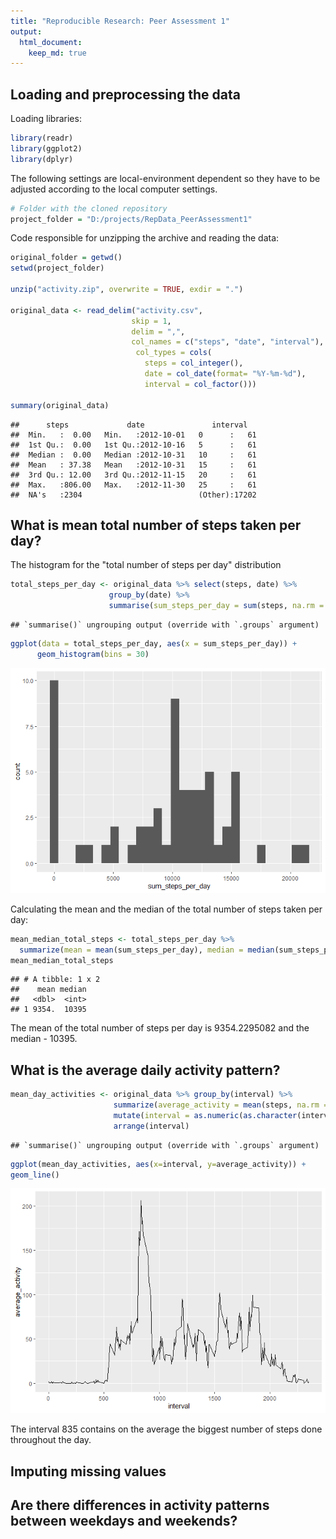 ```yaml
---
title: "Reproducible Research: Peer Assessment 1"
output: 
  html_document:
    keep_md: true
---
```



## Loading and preprocessing the data

Loading libraries:


```r
library(readr)
library(ggplot2)
library(dplyr)
```

The following settings are local-environment dependent so they have to be 
adjusted according to the local computer settings.


```r
# Folder with the cloned repository
project_folder = "D:/projects/RepData_PeerAssessment1"
```

Code responsible for unzipping the archive and reading the data:


```r
original_folder = getwd()
setwd(project_folder)

unzip("activity.zip", overwrite = TRUE, exdir = ".")

original_data <- read_delim("activity.csv", 
                           skip = 1,
                           delim = ",",
                           col_names = c("steps", "date", "interval"),
                            col_types = cols(
                              steps = col_integer(),
                              date = col_date(format= "%Y-%m-%d"),
                              interval = col_factor()))

summary(original_data)
```

```
##      steps             date               interval    
##  Min.   :  0.00   Min.   :2012-10-01   0      :   61  
##  1st Qu.:  0.00   1st Qu.:2012-10-16   5      :   61  
##  Median :  0.00   Median :2012-10-31   10     :   61  
##  Mean   : 37.38   Mean   :2012-10-31   15     :   61  
##  3rd Qu.: 12.00   3rd Qu.:2012-11-15   20     :   61  
##  Max.   :806.00   Max.   :2012-11-30   25     :   61  
##  NA's   :2304                          (Other):17202
```


## What is mean total number of steps taken per day?

The histogram for the "total number of steps per day" distribution


```r
total_steps_per_day <- original_data %>% select(steps, date) %>% 
                      group_by(date) %>%
                      summarise(sum_steps_per_day = sum(steps, na.rm = TRUE)) 
```

```
## `summarise()` ungrouping output (override with `.groups` argument)
```

```r
ggplot(data = total_steps_per_day, aes(x = sum_steps_per_day)) + 
      geom_histogram(bins = 30)
```

![](PA1_template_files/figure-html/sum-steps-histogram-1.png)<!-- -->



Calculating the mean and the median of the total number of steps taken per day:


```r
mean_median_total_steps <- total_steps_per_day %>%
  summarize(mean = mean(sum_steps_per_day), median = median(sum_steps_per_day))
mean_median_total_steps
```

```
## # A tibble: 1 x 2
##    mean median
##   <dbl>  <int>
## 1 9354.  10395
```

The mean of the total number of steps per day is 9354.2295082
and the median -  10395.

## What is the average daily activity pattern?


```r
mean_day_activities <- original_data %>% group_by(interval) %>%
                       summarize(average_activity = mean(steps, na.rm = TRUE)) %>%
                       mutate(interval = as.numeric(as.character(interval))) %>%
                       arrange(interval)
```

```
## `summarise()` ungrouping output (override with `.groups` argument)
```

```r
ggplot(mean_day_activities, aes(x=interval, y=average_activity)) +
geom_line()
```

![](PA1_template_files/figure-html/average_daily_activities-1.png)<!-- -->


The interval 835  contains on the 
average the biggest number of steps done throughout the day.


## Imputing missing values



## Are there differences in activity patterns between weekdays and weekends?
